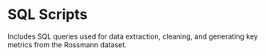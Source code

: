 # SQL Scripts

Includes SQL queries used for data extraction, cleaning, and generating key metrics from the Rossmann dataset.
